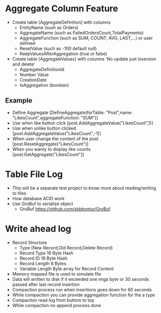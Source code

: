 ﻿# Aggregate Column Feature
* Create table [AggregateDefinition] with columns
	* EntityName (sush as Orders)
	* AggregateName (such as FailedOrdersCount,TotalPayments)
	* AggregateFunction (such as SUM, COUNT, AVG, LAST,...) or user defined
	* ResetValue (such as -100 default null)
	* KeepValuesAfterAggregation (true or false)
* Create table [AggregateValues] with columns 'No update just insersion and delete'
	* AggregateDefinitionId
	* Number Value
	* CreationDate
	* IsAggregation (boolean)

## Example
* Define Aggregate [DefineAggregate(forTable: "Post",name: "LikesCount",aggregateFunction: "SUM")]
* Use when like button click [post.AddAggregateValue("LikesCount",1)]
* Use when unlike button clicked [post.AddAggregateValue("LikesCount",-1)]
* When user change the content of the post [post.ResetAggregate("LikesCount")]
* When you wanty to display like counts [post.GetAggregate("LikesCount")]

# Table File Log
* This will be a separate test project to know more about reading/writing to files
* How database ACID work
* Use GroBuf to serialize object
	* GroBuf https://github.com/skbkontur/GroBuf

# Write ahead log
* Record Structure
	* Type (New Record,Old Record,Delete Record)
	* Record Type 16 Byte Hash
	* Record ID 16 Byte Hash
	* Record Length 8 Bytes
	* Variable Length Byte array for Record Content
* Memory mapped file is used to simulate  file
* Data will written to disk if it exceeded one miga byte or 30 seconds passed after last record insertion
* Compaction process run when insertions goes down for 60 seconds
* While compaction you can provide aggregation function for the a type
* Compaction read log from buttom to top
* While compaction no append process done
